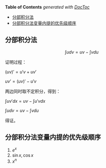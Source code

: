 <!-- START doctoc generated TOC please keep comment here to allow auto update -->
<!-- DON'T EDIT THIS SECTION, INSTEAD RE-RUN doctoc TO UPDATE -->
**Table of Contents**  *generated with [DocToc](https://github.com/thlorenz/doctoc)*

- [分部积分法](#%E5%88%86%E9%83%A8%E7%A7%AF%E5%88%86%E6%B3%95)
- [分部积分法变量内提的优先级顺序](#%E5%88%86%E9%83%A8%E7%A7%AF%E5%88%86%E6%B3%95%E5%8F%98%E9%87%8F%E5%86%85%E6%8F%90%E7%9A%84%E4%BC%98%E5%85%88%E7%BA%A7%E9%A1%BA%E5%BA%8F)

<!-- END doctoc generated TOC please keep comment here to allow auto update -->

## 分部积分法

$$ \int u dv = uv - \int v du $$

证明过程：

$(uv)' = u'v + uv'$

$uv' = (uv)' - u'v$

两边同时取不定积分，得到：

$\int uv' dx = uv - \int u'v dx$

$\int u dv = uv - \int v du$

得证。

## 分部积分法变量内提的优先级顺序

1. $e^x$
2. $\sin x,\cos x$
3. $x^n$
